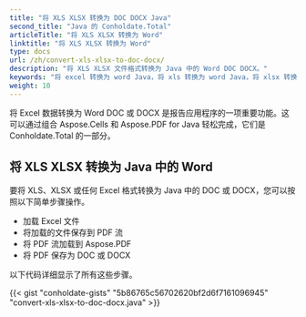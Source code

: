 ```yaml
---
title: "将 XLS XLSX 转换为 DOC DOCX Java"
second_title: "Java 的 Conholdate.Total"
articleTitle: "将 XLS XLSX 转换为 Word"
linktitle: "将 XLS XLSX 转换为 Word"
type: docs
url: /zh/convert-xls-xlsx-to-doc-docx/
description: "将 XLS XLSX 文件格式转换为 Java 中的 Word DOC DOCX。"
keywords: "将 excel 转换为 word Java，将 xls 转换为 word Java，将 xlsx 转换为 word Java，java 将 xls xlsx，xls 转换为 doc docx java，xlsx 到 doc docx eclipse java，用于 xls 的 Java 转换器，用于 xlsx 的 Java 转换器，Excel 到 pdf Java , 工作表到 pdf"
weight: 10
---
```


将 Excel 数据转换为 Word DOC 或 DOCX 是报告应用程序的一项重要功能。这可以通过组合 Aspose.Cells 和 Aspose.PDF for Java 轻松完成，它们是 Conholdate.Total 的一部分。

## **将 XLS XLSX 转换为 Java 中的 Word**
要将 XLS、XLSX 或任何 Excel 格式转换为 Java 中的 DOC 或 DOCX，您可以按照以下简单步骤操作。

- 加载 Excel 文件
- 将加载的文件保存到 PDF 流
- 将 PDF 流加载到 Aspose.PDF
- 将 PDF 保存为 DOC 或 DOCX

以下代码详细显示了所有这些步骤。

{{< gist "conholdate-gists" "5b86765c56702620bf2d6f7161096945" "convert-xls-xlsx-to-doc-docx.java" >}}
